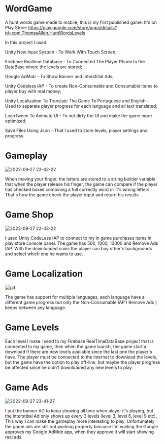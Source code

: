 # WordGame
A hunt words game made to mobile, this is my first published game. It's on Play Store: 
https://play.google.com/store/apps/details?id=com.ThomasAllen.HuntWordsLevels

In this project I used:

Unity New Input System - To Work With Touch Screen;

Firebase Realtime Database - To Connected The Player Phone to the DataBase where the levels are stored;

Google AdMob - To Show Banner and Interstitial Ads;

Unity Codeless IAP - To create Non-Consumable and Consumable items to player buy with real money;

Unity Localization To Translate The Game To Portuguese and English - Used to separate player progress for each language and all text translated;

LeanTween To Animate UI - To not dirty the UI and make the game more optimized;

Save Files Using Json - That I used to store levels, player settings and progress.

# Gameplay

![2022-09-27 22-42-22](https://user-images.githubusercontent.com/104914533/192668920-9fff026f-5417-45b8-9386-7bc3a5b28aa8.gif)

When moving your finger, the letters are stored to a string builder variable that when the player release his finger, the game can compare if the player has checked boxes combining a full correctly word or it's wrong letters. That's how the game check the player input and return his results.

# Game Shop

![2022-09-27 22-42-22](https://user-images.githubusercontent.com/104914533/192670730-d194423c-09e3-4b00-9327-0d45753d8b44.gif)

I used Unity CodeLess IAP to connect to my in game purchases items in play store console panel. The game has 500, 1000, 10000 and Remove Ads IAP. With the downloaded coins the player can buy other's backgrounds and select which one he wants to use.


# Game Localization

![gif](https://user-images.githubusercontent.com/104914533/192674335-3f813bdf-32d7-476b-8af8-36566ec54bb9.gif)

The game has support for multiple languages, each language have a different game progress but only the Non-Consumable IAP ( Remove Ads ) keeps between any language. 

# Game Levels

Each level I make I send to my Firebase RealTimeDataBase project that is connected to my game, then when the game launch, the game start a download if there are new levels available since the last one the player's have. The player must be connected to the internet to download the levels, but the game have the option to play off-line, but maybe the player progress be affected since he didn't downloaded any new levels to play.

# Game Ads

![2022-09-27 23-41-27](https://user-images.githubusercontent.com/104914533/192675854-182697fc-6fed-4332-8958-90607d4156b3.gif)

I put the banner AD to keep showing all time when player it's playing, but the interstitial Ad only shows up every 3 levels (level 3, level 6, level  9 etc). This way I can make the gameplay more interesting to play. Unfortunately the game ads are still not working property because I'm waiting the Google approves my Google AdMob app, when they approve it will start showing real ads.
